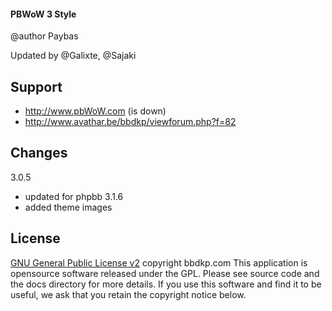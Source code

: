 #### PBWoW 3 Style

@author Paybas

Updated by @Galixte, @Sajaki

## Support
- http://www.pbWoW.com (is down)
- http://www.avathar.be/bbdkp/viewforum.php?f=82

## Changes

3.0.5
- updated for phpbb 3.1.6
- added theme images

## License

[GNU General Public License v2](http://opensource.org/licenses/gpl-2.0.php)
copyright bbdkp.com
This application is opensource software released under the GPL. Please see source code and the docs directory for more details. If you use this software and find it to be useful, we ask that you retain the copyright notice below.


